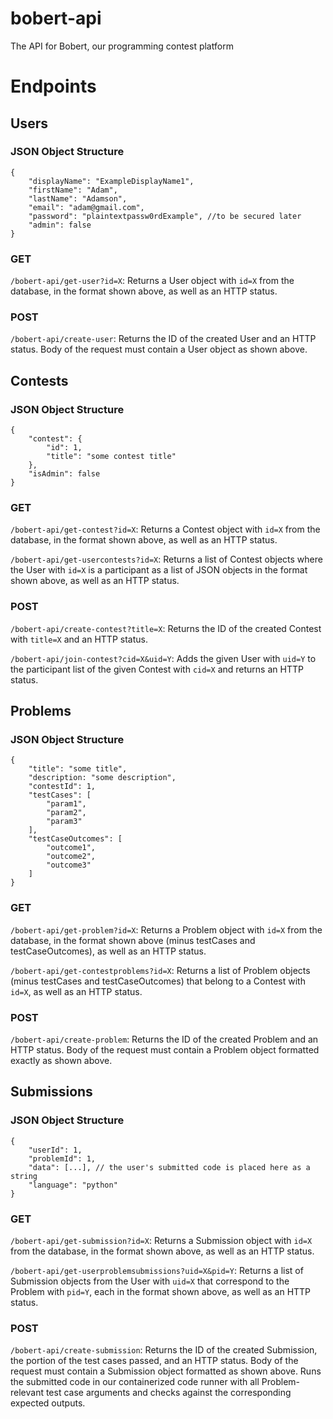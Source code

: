 # bobert-api
The API for Bobert, our programming contest platform

# Endpoints

## Users

### JSON Object Structure

```
{
	"displayName": "ExampleDisplayName1",
	"firstName": "Adam",
	"lastName": "Adamson",
	"email": "adam@gmail.com",
	"password": "plaintextpassw0rdExample", //to be secured later
	"admin": false
}
```

### GET

`/bobert-api/get-user?id=X`: Returns a User object with `id=X` from the database, in the format shown above, as well as an HTTP status.

### POST

`/bobert-api/create-user`: Returns the ID of the created User and an HTTP status. Body of the request must contain a User object as shown above.

## Contests

### JSON Object Structure

```
{
	"contest": {
		"id": 1,
		"title": "some contest title"
	},
	"isAdmin": false
}
```

### GET

`/bobert-api/get-contest?id=X`: Returns a Contest object with `id=X` from the database, in the format shown above, as well as an HTTP status.

`/bobert-api/get-usercontests?id=X`: Returns a list of Contest objects where the User with `id=X` is a participant as a list of JSON objects in the format shown above, as well as an HTTP status.

### POST

`/bobert-api/create-contest?title=X`: Returns the ID of the created Contest with `title=X` and an HTTP status.

`/bobert-api/join-contest?cid=X&uid=Y`: Adds the given User with `uid=Y` to the participant list of the given Contest with `cid=X` and returns an HTTP status.

## Problems

### JSON Object Structure

```
{
	"title": "some title",
	"description: "some description",
	"contestId": 1,
	"testCases": [
		"param1",
		"param2",
		"param3"
	],
	"testCaseOutcomes": [
		"outcome1",
		"outcome2",
		"outcome3"
	]
}
```

### GET

`/bobert-api/get-problem?id=X`: Returns a Problem object with `id=X` from the database, in the format shown above (minus testCases and testCaseOutcomes), as well as an HTTP status.

`/bobert-api/get-contestproblems?id=X`: Returns a list of Problem objects (minus testCases and testCaseOutcomes) that belong to a Contest with `id=X`, as well as an HTTP status.

### POST

`/bobert-api/create-problem`: Returns the ID of the created Problem and an HTTP status. Body of the request must contain a Problem object formatted exactly as shown above.

## Submissions

### JSON Object Structure

```
{
	"userId": 1,
	"problemId": 1,
	"data": [...], // the user's submitted code is placed here as a string
	"language": "python"
}
```

### GET

`/bobert-api/get-submission?id=X`: Returns a Submission object with `id=X` from the database, in the format shown above, as well as an HTTP status.

`/bobert-api/get-userproblemsubmissions?uid=X&pid=Y`: Returns a list of Submission objects from the User with `uid=X` that correspond to the Problem with `pid=Y`, each in the format shown above, as well as an HTTP status.

### POST

`/bobert-api/create-submission`: Returns the ID of the created Submission, the portion of the test cases passed, and an HTTP status. Body of the request must contain a Submission object formatted as shown above. Runs the submitted code in our containerized code runner with all Problem-relevant test case arguments and checks against the corresponding expected outputs.

